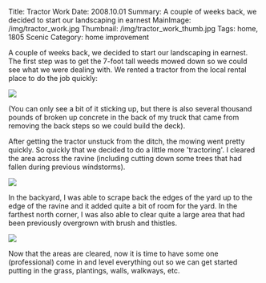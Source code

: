 Title: Tractor Work
Date: 2008.10.01
Summary: A couple of weeks back, we decided to start our landscaping in earnest
MainImage: /img/tractor_work.jpg
Thumbnail: /img/tractor_work_thumb.jpg
Tags: home, 1805 Scenic
Category: home improvement

A couple of weeks back, we decided to start our landscaping in earnest. The first step was to get the 7-foot tall weeds mowed down so we could see what we were dealing with. We rented a tractor from the local rental place to do the job quickly:

<p><img src="/img/landscaping/tractor_work1.jpg" class="smallimg" /></p>

(You can only see a bit of it sticking up, but there is also several thousand pounds of broken up concrete in the back of my truck that came from removing the back steps so we could build the deck).

After getting the tractor unstuck from the ditch, the mowing went pretty quickly. So quickly that we decided to do a little more 'tractoring'. I cleared the area across the ravine (including cutting down some trees that had fallen during previous windstorms).

<p><img src="/img/landscaping/tractor_work2.jpg" class="smallimg" /></p>

In the backyard, I was able to scrape back the edges of the yard up to the edge of the ravine and it added quite a bit of room for the yard. In the farthest north corner, I was also able to clear quite a large area that had been previously overgrown with brush and thistles.

<p><img src="/img/landscaping/tractor_work3.jpg" class="smallimg" /></p>

Now that the areas are cleared, now it is time to have some one (professional) come in and level everything out so we can get started putting in the grass, plantings, walls, walkways, etc.

